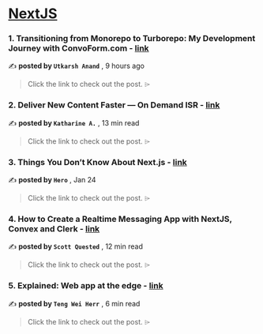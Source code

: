 
<h1><a href=https://medium.com/tag/nextjs/recommended target="_blank" rel="noopener noreferrer">NextJS</a></h1>
<h3>1. Transitioning from Monorepo to Turborepo: My Development Journey with ConvoForm.com - <a href=https://medium.com/@growupanand/transitioning-from-monorepo-to-turborepo-my-development-journey-with-convoform-com-691b9d19f397?source=tag_recommended_feed---------0-84----------nextjs----------a54d7ef6_fc74_481c_a3e7_01070d501d63------- target="_blank" rel="noopener noreferrer">link</a></h3>

✍️ **posted by `Utkarsh Anand`** <date> , 9 hours ago</date>

<blockquote>Click the link to check out the post. ⌲</blockquote>

<h3>2. Deliver New Content Faster — On Demand ISR - <a href=https://medium.com/stackademic/on-demand-incremental-static-regeneration-3aac500641d8?source=tag_recommended_feed---------1-107----------nextjs----------a54d7ef6_fc74_481c_a3e7_01070d501d63------- target="_blank" rel="noopener noreferrer">link</a></h3>

✍️ **posted by `Katharine A.`** <date> , 13 min read</date>

<blockquote>Click the link to check out the post. ⌲</blockquote>

<h3>3. Things You Don’t Know About Next.js - <a href=https://medium.com/javascript-in-plain-english/things-you-dont-know-about-next-js-02ee54cb5b7f?source=tag_recommended_feed---------2-85----------nextjs----------a54d7ef6_fc74_481c_a3e7_01070d501d63------- target="_blank" rel="noopener noreferrer">link</a></h3>

✍️ **posted by `Hero`** <date> , Jan 24</date>

<blockquote>Click the link to check out the post. ⌲</blockquote>

<h3>4. How to Create a Realtime Messaging App with NextJS, Convex and Clerk - <a href=https://medium.com/@scottquested82/how-to-create-a-realtime-messaging-app-with-nextjs-convex-and-clerk-f061e8d29206?source=tag_recommended_feed---------3-84----------nextjs----------a54d7ef6_fc74_481c_a3e7_01070d501d63------- target="_blank" rel="noopener noreferrer">link</a></h3>

✍️ **posted by `Scott Quested`** <date> , 12 min read</date>

<blockquote>Click the link to check out the post. ⌲</blockquote>

<h3>5. Explained: Web app at the edge - <a href=https://medium.com/gitconnected/explained-web-app-at-the-edge-fb391985a0a5?source=tag_recommended_feed---------4-107----------nextjs----------a54d7ef6_fc74_481c_a3e7_01070d501d63------- target="_blank" rel="noopener noreferrer">link</a></h3>

✍️ **posted by `Teng Wei Herr`** <date> , 6 min read</date>

<blockquote>Click the link to check out the post. ⌲</blockquote>

